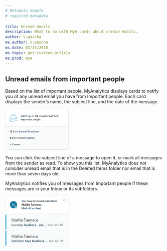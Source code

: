 ```yaml
---
# Metadata Sample
# required metadata

title: Unread emails
description: What to do with MyA cards about unread emails. 
author: v-pascha
ms.author: v-pascha
ms.date: 02/14/2018
ms.topic: get-started-article
ms.prod: mya
---
```


## Unread emails from important people  

Based on the list of important people, MyAnalytics displays cards to notify you of any unread email you have from Important people. Each card displays the sender’s name, the subject line, and the date of the message.

<img src="../../../Images/Catch-up-on.png" width="40%" height="40%" alt="Catch up on unread emails">

You can click the subject line of a message to open it, or mark all messages from the sender as read. To show you this list, MyAnalytics does not consider unread email that is in the Deleted Items folder nor email that is more than seven days old. 

MyAnalytics notifies you of messages from Important people if these messages are in your Inbox or its subfolders.

<img src="../../../Images/Email-from-important-people.png" width="40%" height="40%" alt="Email from important people">
